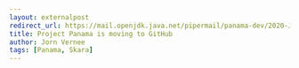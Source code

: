 ```yaml
---
layout: externalpost
redirect_url: https://mail.openjdk.java.net/pipermail/panama-dev/2020-January/007079.html
title: Project Panama is moving to GitHub
author: Jorn Vernee
tags: [Panama, Skara]
---
```

